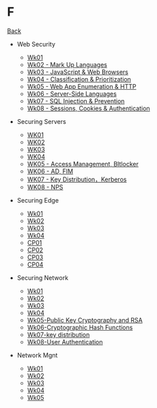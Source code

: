 # F

[Back](../index.md)

- Web Security

  - [Wk01](./web_security/wk01.md)
  - [Wk02 - Mark Up Languages](./web_security/wk02.md)
  - [Wk03 - JavaScript & Web Browsers](./web_security/wk03.md)
  - [Wk04 - Classification & Prioritization](./web_security/wk04.md)
  - [Wk05 - Web App Enumeration & HTTP](./web_security/wk05.md)
  - [Wk06 - Server-Side Languages](./web_security/wk06.md)
  - [Wk07 - SQL Injection & Prevention](./web_security/wk07.md)
  - [Wk08 - Sessions, Cookies & Authentication](./web_security/wk08.md)

- Securing Servers

  - [WK01](./securing_servers/wk01.md)
  - [WK02](./securing_servers/wk02.md)
  - [WK03](./securing_servers/wk03.md)
  - [WK04](./securing_servers/wk04.md)
  - [WK05 - Access Management, BItlocker](./securing_servers/wk05.md)
  - [WK06 - AD, FIM](./securing_servers/wk06.md)
  - [WK07 - Key Distribution，Kerberos](./securing_servers/wk07.md)
  - [WK08 - NPS](./securing_servers/wk08.md)

- Securing Edge

  - [Wk01](./securing_edge/wk01.md)
  - [Wk02](./securing_edge/wk02.md)
  - [Wk03](./securing_edge/wk03.md)
  - [Wk04](./securing_edge/wk04.md)
  - [CP01](./securing_edge/wk05.md)
  - [CP02](./securing_edge/wk06.md)
  - [CP03](./securing_edge/wk07.md)
  - [CP04](./securing_edge/wk08.md)

- Securing Network

  - [Wk01](./securing_network/wk01.md)
  - [Wk02](./securing_network/wk02.md)
  - [Wk03](./securing_network/wk03.md)
  - [Wk04](./securing_network/wk04.md)
  - [Wk05-Public Key Cryptography and RSA](./securing_network/wk05.md)
  - [Wk06-Cryptographic Hash Functions](./securing_network/wk06.md)
  - [Wk07-key distribution](./securing_network/wk07.md)
  - [Wk08-User Authentication](./securing_network/wk08.md)

- Network Mgnt
  - [Wk01](./network_mgnt/wk01.md)
  - [Wk02](./network_mgnt/wk02.md)
  - [Wk03](./network_mgnt/wk03.md)
  - [Wk04](./network_mgnt/wk04.md)
  - [Wk05](./network_mgnt/wk05.md)
